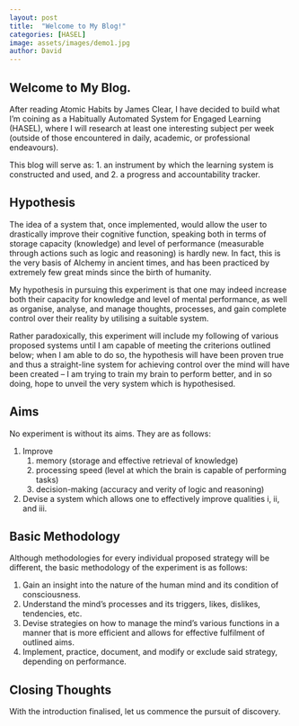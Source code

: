 ```yaml
---
layout: post
title:  "Welcome to My Blog!"
categories: [HASEL]
image: assets/images/demo1.jpg
author: David
---
```

## Welcome to My Blog.
After reading Atomic Habits by James Clear, I have decided to build what I’m coining as a Habitually Automated System for Engaged Learning (HASEL), where I will research at least one interesting subject per week (outside of those encountered in daily, academic, or professional endeavours).

This blog will serve as: 1. an instrument by which the learning system is constructed and used, and 2. a progress and accountability tracker.

## Hypothesis
The idea of a system that, once implemented, would allow the user to drastically improve their cognitive function, speaking both in terms of storage capacity (knowledge) and level of performance (measurable through actions such as logic and reasoning) is hardly new. In fact, this is the very basis of Alchemy in ancient times, and has been practiced by extremely few great minds since the birth of humanity. 

My hypothesis in pursuing this experiment is that one may indeed increase both their capacity for knowledge and level of mental performance, as well as organise, analyse, and manage thoughts, processes, and gain complete control over their reality by utilising a suitable system.

Rather paradoxically, this experiment will include my following of various proposed systems until I am capable of meeting the criterions outlined below; when I am able to do so, the hypothesis will have been proven true and thus a straight-line system for achieving control over the mind will have been created – I am trying to train my brain to perform better, and in so doing, hope to unveil the very system which is hypothesised.

## Aims
No experiment is without its aims. They are as follows:
1.	Improve
    1.	memory (storage and effective retrieval of knowledge)
    2.	processing speed (level at which the brain is capable of performing tasks)
    3.	decision-making (accuracy and verity of logic and reasoning)
3.	Devise a system which allows one to effectively improve qualities i, ii, and iii.

## Basic Methodology
Although methodologies for every individual proposed strategy will be different, the basic methodology of the experiment is as follows:
1.	Gain an insight into the nature of the human mind and its condition of consciousness.
2.	Understand the mind’s processes and its triggers, likes, dislikes, tendencies, etc.
3.	Devise strategies on how to manage the mind’s various functions in a manner that is more efficient and allows for effective fulfilment of outlined aims.
4.	Implement, practice, document, and modify or exclude said strategy, depending on performance.

## Closing Thoughts
With the introduction finalised, let us commence the pursuit of discovery.
